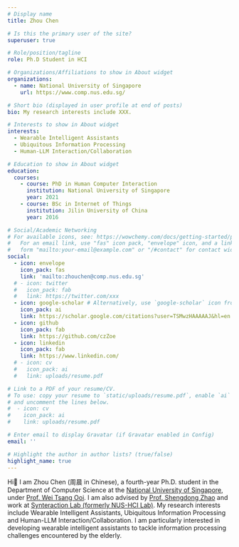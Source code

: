 ```yaml
---
# Display name
title: Zhou Chen

# Is this the primary user of the site?
superuser: true

# Role/position/tagline
role: Ph.D Student in HCI

# Organizations/Affiliations to show in About widget
organizations:
  - name: National University of Singapore
    url: https://www.comp.nus.edu.sg/

# Short bio (displayed in user profile at end of posts)
bio: My research interests include XXX.

# Interests to show in About widget
interests:
  - Wearable Intelligent Assistants
  - Ubiquitous Information Processing
  - Human-LLM Interaction/Collaboration

# Education to show in About widget
education:
  courses:
    - course: PhD in Human Computer Interaction
      institution: National University of Singapore
      year: 2021
    - course: BSc in Internet of Things
      institution: Jilin University of China
      year: 2016

# Social/Academic Networking
# For available icons, see: https://wowchemy.com/docs/getting-started/page-builder/#icons
#   For an email link, use "fas" icon pack, "envelope" icon, and a link in the
#   form "mailto:your-email@example.com" or "/#contact" for contact widget.
social:
  - icon: envelope
    icon_pack: fas
    link: 'mailto:zhouchen@comp.nus.edu.sg'
  # - icon: twitter
  #   icon_pack: fab
  #   link: https://twitter.com/xxx
  - icon: google-scholar # Alternatively, use `google-scholar` icon from `ai` icon pack
    icon_pack: ai
    link: https://scholar.google.com/citations?user=TSMwzHAAAAAJ&hl=en
  - icon: github
    icon_pack: fab
    link: https://github.com/czZoe
  - icon: linkedin
    icon_pack: fab
    link: https://www.linkedin.com/
  # - icon: cv
  #   icon_pack: ai
  #   link: uploads/resume.pdf

# Link to a PDF of your resume/CV.
# To use: copy your resume to `static/uploads/resume.pdf`, enable `ai` icons in `params.toml`,
# and uncomment the lines below.
#  - icon: cv
#    icon_pack: ai
#    link: uploads/resume.pdf

# Enter email to display Gravatar (if Gravatar enabled in Config)
email: ''

# Highlight the author in author lists? (true/false)
highlight_name: true
---
```


Hi👋 I am Zhou Chen (周晨 in Chinese), a fourth-year Ph.D. student in the Department of Computer Science at the [National University of Singapore](https://www.nus.edu.sg/), under [Prof. Wei Tsang Ooi](https://www.comp.nus.edu.sg/cs/people/ooiwt/). I am also advised by [Prof. Shengdong Zhao](https://www.shengdongzhao.com/) and work at [Synteraction Lab (formerly NUS-HCI Lab)](https://www.synteraction.org/). My research interests include Wearable Intelligent Assistants, Ubiquitous Information Processing and Human-LLM Interaction/Collaboration. I am particularly interested in developing wearable intelligent assistants to tackle information processing challenges encountered by the elderly.

<!-- {{< icon name="download" pack="fas" >}} Download my {{< staticref "uploads/demo_resume.pdf" "newtab" >}}resumé{{< /staticref >}}. -->
